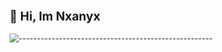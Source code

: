 ## 👋 Hi, Im Nxanyx

![-----------------------------------------------------](https://raw.githubusercontent.com/andreasbm/readme/master/assets/lines/aqua.png)
